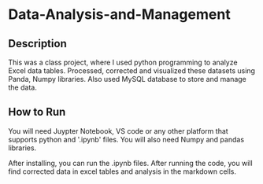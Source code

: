 # Data-Analysis-and-Management

## Description

This was a class project, where I used python programming to analyze Excel data tables. Processed, corrected and visualized these datasets using Panda, Numpy libraries. Also used MySQL database to store and manage the data.

## How to Run

You will need Juypter Notebook, VS code or any other platform that supports python and '.ipynb' files.
You will also need Numpy and pandas libraries.

After installing, you can run the .ipynb files. After running the code, you will find corrected data in excel tables and analysis in the markdown cells. 
